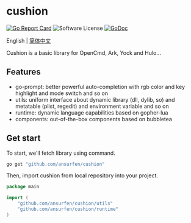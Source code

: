 # cushion

[![Go Report Card](https://goreportcard.com/badge/github.com/ansurfen/cushion)](https://goreportcard.com/report/github.com/ansurfen/cushion)
![Software License](https://img.shields.io/badge/license-MIT-brightgreen.svg?style=flat-square)
[![GoDoc](https://godoc.org/github.com/ansurfen/cushion?status.svg)](https://godoc.org/github.com/ansurfen/cushion)

English | [简体中文](./docs/zh_cn/README.md)

Cushion is a basic library for OpenCmd, Ark, Yock and Hulo...

## Features

* go-prompt: better powerful auto-completion with rgb color and key highlight and mode switch and so on
* utils: uniform interface about dynamic library (dll, dylib, so) and metatable (plist, regedit) and environment variable and so on
* runtime: dynamic language capabilities based on gopher-lua
* components: out-of-the-box components based on bubbletea

## Get start

To start, we'll fetch library using command.
```cmd
go get "github.com/ansurfen/cushion"
```

Then, import cushion from local repository into your project.
```go
package main

import (
    "github.com/ansurfen/cushion/utils"
    "github.com/ansurfen/cushion/runtime"
)
```
